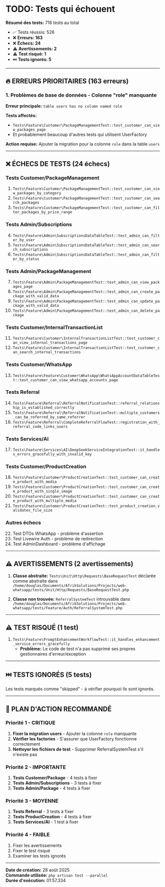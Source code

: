 # TODO: Tests qui échouent

**Résumé des tests:** 716 tests au total
- ✅ Tests réussis: 526
- ❌ **Erreurs: 163**
- ❌ **Échecs: 24** 
- ⚠️ **Avertissements: 2**
- ⚠️ **Test risqué: 1**
- ⏭️ **Tests ignorés: 5**

---

## 🔥 ERREURS PRIORITAIRES (163 erreurs)

### 1. Problèmes de base de données - Colonne "role" manquante

**Erreur principale:** `table users has no column named role`

**Tests affectés:**
- `Tests\Feature\Customer\PackageManagementTest::test_customer_can_view_packages_page`
- Et probablement beaucoup d'autres tests qui utilisent UserFactory

**Action requise:** Ajouter la migration pour la colonne `role` dans la table `users`

---

## ❌ ÉCHECS DE TESTS (24 échecs)

### Tests Customer/PackageManagement
1. `Tests\Feature\Customer\PackageManagementTest::test_customer_can_view_packages_by_category`
2. `Tests\Feature\Customer\PackageManagementTest::test_customer_can_search_packages`
3. `Tests\Feature\Customer\PackageManagementTest::test_customer_can_filter_packages_by_price_range`

### Tests Admin/Subscriptions  
4. `Tests\Feature\Admin\SubscriptionsDataTableTest::test_admin_can_filter_by_user`
5. `Tests\Feature\Admin\SubscriptionsDataTableTest::test_admin_can_search_subscriptions`
6. `Tests\Feature\Admin\SubscriptionsDataTableTest::test_admin_can_filter_by_status`

### Tests Admin/PackageManagement
7. `Tests\Feature\Admin\PackageManagementTest::test_admin_can_view_packages_page`
8. `Tests\Feature\Admin\PackageManagementTest::test_admin_can_create_package_with_valid_data`
9. `Tests\Feature\Admin\PackageManagementTest::test_admin_can_update_package_with_valid_data`
10. `Tests\Feature\Admin\PackageManagementTest::test_admin_can_delete_package`

### Tests Customer/InternalTransactionList
11. `Tests\Feature\Customer\InternalTransactionListTest::test_customer_can_view_internal_transactions_page`
12. `Tests\Feature\Customer\InternalTransactionListTest::test_customer_can_search_internal_transactions`

### Tests Customer/WhatsApp
13. `Tests\Feature\Feature\Customer\WhatsApp\WhatsAppAccountDataTableTest::test_customer_can_view_whatsapp_accounts_page`

### Tests Referral
14. `Tests\Feature\Referral\ReferralNotificationTest::referral_relationship_is_established_correctly`
15. `Tests\Feature\Referral\ReferralNotificationTest::multiple_customers_can_be_referred_by_same_referrer`
16. `Tests\Feature\Referral\CompleteReferralFlowTest::registration_with_referral_code_links_users`






### Tests Services/AI
17. `Tests\Feature\Services\AI\DeepSeekServiceIntegrationTest::it_handles_errors_gracefully_with_invalid_key`

### Tests Customer/ProductCreation
18. `Tests\Feature\Customer\ProductCreationTest::test_customer_can_create_product_with_media`
19. `Tests\Feature\Customer\ProductCreationTest::test_customer_can_create_product_with_single_image`
20. `Tests\Feature\Customer\ProductCreationTest::test_customer_can_create_product_with_multiple_media`
21. `Tests\Feature\Customer\ProductCreationTest::test_product_creation_validates_file_size`

### Autres échecs
22. Test DTOs WhatsApp - problème d'assertion
23. Test Livewire Auth - problème de redirection  
24. Test AdminDashboard - problème d'affichage

---

## ⚠️ AVERTISSEMENTS (2 avertissements)

1. **Classe abstraite:** `Tests\Unit\Http\Requests\BaseRequestTest` déclarée comme abstraite dans `/home/douglas/Documents/AfrikSolutions/Projects/web-whatsapp/tests/Unit/Http/Requests/BaseRequestTest.php`

2. **Classe non trouvée:** `ReferralSystemTest` introuvable dans `/home/douglas/Documents/AfrikSolutions/Projects/web-whatsapp/tests/Feature/Auth/ReferralSystemTest.php`

---

## ⚠️ TEST RISQUÉ (1 test)

1. `Tests\Feature\PromptEnhancementWorkflowTest::it_handles_enhancement_service_errors_gracefully`
   - **Problème:** Le code de test n'a pas supprimé ses propres gestionnaires d'erreur/exception

---

## ⏭️ TESTS IGNORÉS (5 tests)

Les tests marqués comme "skipped" - à vérifier pourquoi ils sont ignorés.

---

## 🎯 PLAN D'ACTION RECOMMANDÉ

### Priorité 1 - CRITIQUE
1. **Fixer la migration users** - Ajouter la colonne `role` manquante
2. **Vérifier les factories** - S'assurer que UserFactory fonctionne correctement
3. **Nettoyer les fichiers de test** - Supprimer ReferralSystemTest s'il n'existe pas

### Priorité 2 - IMPORTANTE  
1. **Tests Customer/Package** - 4 tests à fixer
2. **Tests Admin/Subscriptions** - 3 tests à fixer
3. **Tests Admin/Package** - 4 tests à fixer

### Priorité 3 - MOYENNE
1. **Tests Referral** - 3 tests à fixer
2. **Tests ProductCreation** - 4 tests à fixer
3. **Tests Services/AI** - 1 test à fixer

### Priorité 4 - FAIBLE
1. Fixer les avertissements
2. Fixer le test risqué
3. Examiner les tests ignorés

---

**Date de création:** 28 août 2025  
**Commande utilisée:** `php artisan test --parallel`  
**Durée d'exécution:** 01:57.334